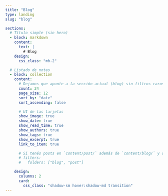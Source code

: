 ```yaml
---
title: "Blog"
type: landing
slug: "blog"

sections:
  # Título simple (sin hero)
  - block: markdown
    content:
      text: |
        # Blog
    design:
      css_class: "mb-2"

  # Listado de notas
  - block: collection
    content:
      # Dejamos que apunte a la sección actual (blog) sin filtros raros
      count: 24
      page_size: 12
      sort_by: "date"
      sort_ascending: false

      # UI de las tarjetas
      show_image: true
      show_date: true
      show_read_time: true
      show_authors: true
      show_tags: true
      show_excerpt: true
      link_to_item: true

      # Si tenés posts en `content/post/` además de `content/blog/` y querés incluirlos:
      # filters:
      #   folders: ["blog", "post"]

    design:
      columns: 2
      card:
        css_class: "shadow-sm hover:shadow-md transition"
---
```

